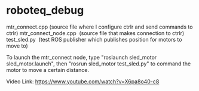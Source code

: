 # roboteq_debug

mtr_connect.cpp (source file where I configure ctrlr and send commands to ctrlr)
mtr_connect_node.cpp  (source file that makes connection to ctrlr)
test_sled.py  (test ROS publisher which publishes position for motors to move to)

To launch the mtr_connect node, type "roslaunch sled_motor sled_motor.launch", 
then "rosrun sled_motor test_sled.py" to command the motor to move a certain distance.  


Video Link:  https://www.youtube.com/watch?v=X6pa8o40-c8  
